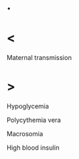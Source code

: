 # .

# <

Maternal transmission

# >

Hypoglycemia

Polycythemia vera

Macrosomia

High blood insulin
